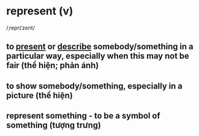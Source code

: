 # represent (v)

/ˌreprɪˈzent/

## to [present](present-v.md#to-show-or-describe-somethingsomebody-in-a-particular-way-trình-bày) or [describe](describe-v.md#to-say-what-somebodysomething-is-like-mô-tả-miêu-tả) somebody/something in a particular way, especially when this may not be fair (thể hiện; phản ánh)

## to show somebody/something, especially in a picture (thể hiện)

## represent something - to be a symbol of something (tượng trưng)